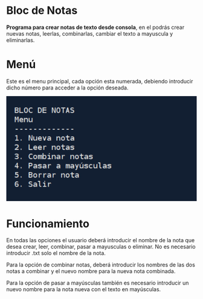 # Bloc de Notas

**Programa para crear notas de texto desde consola**, en el podrás crear nuevas notas, leerlas, combinarlas, cambiar el texto a mayuscula y eliminarlas.

# Menú 

Este es el menu principal, cada opción esta numerada, debiendo introducir dicho número para acceder a la opción deseada.

![](screenshots/c1.jpg)

# Funcionamiento 
En todas las opciones el usuario deberá introducir el nombre de la nota que desea crear, leer, combinar, pasar a mayusculas o eliminar. No es necesario introducir .txt solo el nombre de la nota.

Para la opción de combinar notas, deberá introducir los nombres de las dos notas a combinar y el nuevo nombre para la nueva nota combinada.

Para la opción de pasar a mayúsculas también es necesario introducir un nuevo nombre para la nota nueva con el texto en mayúsculas.
